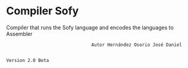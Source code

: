 # Compiler Sofy

Compiler that runs the Sofy language and encodes the languages ​​to Assembler

                                    Autor Hernández Osorio José Daniel
                                            
                                                                                    Version 2.0 Beta
